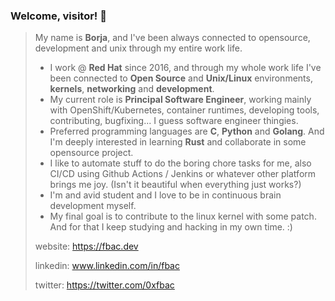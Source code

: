 ### Welcome, visitor! 👋

> My name is **Borja**, and I've been always connected to opensource, development and unix through my entire work life.
>
> - I work @ **Red Hat** since 2016, and through my whole work life I've been connected to **Open Source** and **Unix/Linux** environments, **kernels**, **networking** and **development**.
> - My current role is **Principal Software Engineer**, working mainly with OpenShift/Kubernetes, container runtimes, developing tools, contributing, bugfixing... I guess software engineer thingies.
> - Preferred programming languages are **C**, **Python** and **Golang**. And I'm deeply interested in learning **Rust** and collaborate in some opensource project.
> - I like to automate stuff to do the boring chore tasks for me, also CI/CD using Github Actions / Jenkins or whatever other platform brings me joy. (Isn't it beautiful when everything just works?)
> - I'm and avid student and I love to be in continuous brain development myself.
> - My final goal is to contribute to the linux kernel with some patch. And for that I keep studying and hacking in my own time. :)
> 
> 
> website: https://fbac.dev
> 
> linkedin: www.linkedin.com/in/fbac
> 
> twitter: https://twitter.com/0xfbac
